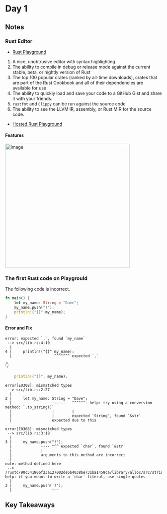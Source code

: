 # Day 1

## Notes

### Rust Editor

- [Rust Playground](https://github.com/rust-lang/rust-playground)

1. A nice, unobtrusive editor with syntax highlighting
2. The ability to compile in debug or release mode against the current stable, beta, or nightly version of Rust
3. The top 100 popular crates (ranked by all-time downloads), crates that are part of the Rust Cookbook and all of their dependencies are available for use
4. The ability to quickly load and save your code to a GitHub Gist and share it with your friends.
5. `rustfmt` and `Clippy` can be run against the source code
6. The ability to see the LLVM IR, assembly, or Rust MIR for the source code.

- [Hosted Rust Playground](https://play.rust-lang.org/)

#### Features

<img width="400" alt="image" src="https://github.com/shinyay/100DaysOfLearnRustInOneMonthOfLunches/assets/3072734/76a754d2-3978-4dab-aaf5-31c723f1e348">

### The first Rust code on Playgrould

The following code is incorrect.

```rust
fn main() {
    let my_name: String = "Dave";
    my_name.push("!");
    println!("{}" my_name);
}
```

#### Error and Fix

```
error: expected `,`, found `my_name`
 --> src/lib.rs:4:19
  |
4 |     println!("{}" my_name);
  |                   ^^^^^^^ expected `,`
```

👇

```rust
    println!("{}", my_name);
```

```
error[E0308]: mismatched types
 --> src/lib.rs:2:27
  |
2 |     let my_name: String = "Dave";
  |                  ------   ^^^^^^- help: try using a conversion method: `.to_string()`
  |                  |        |
  |                  |        expected `String`, found `&str`
  |                  expected due to this
```

```
error[E0308]: mismatched types
 --> src/lib.rs:3:18
  |
3 |     my_name.push("!");
  |             ---- ^^^ expected `char`, found `&str`
  |             |
  |             arguments to this method are incorrect
  |
note: method defined here
 --> /rustc/90c541806f23a127002de5b4038be731ba1458ca/library/alloc/src/string.rs:1223:12
help: if you meant to write a `char` literal, use single quotes
  |
3 |     my_name.push('!');
  |                  ~~~
```

## Key Takeaways
